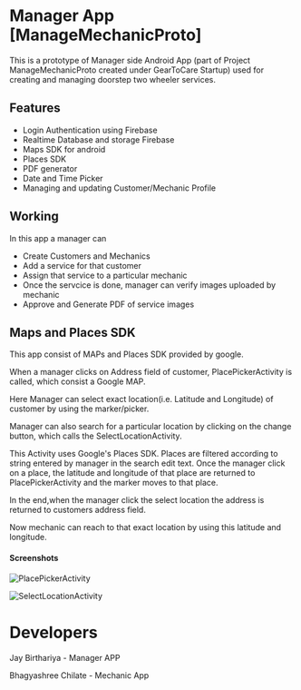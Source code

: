 
# Manager App [ManageMechanicProto]

This is a prototype of Manager side Android App  (part of Project ManageMechanicProto created under GearToCare Startup)
used for creating and managing doorstep two wheeler services.



## Features

- Login Authentication using Firebase
- Realtime Database and storage Firebase
- Maps SDK for android
- Places SDK
- PDF generator
- Date and Time Picker
- Managing and updating Customer/Mechanic Profile



##  Working

In this app a manager can
* Create Customers and Mechanics 
* Add a service for that customer
* Assign that service to a particular mechanic
* Once the servcice is done, manager can verify images uploaded by mechanic
* Approve and Generate PDF of service images
## Maps and Places SDK
This app consist of MAPs and Places SDK provided by google.

When a manager clicks on Address field of customer, PlacePickerActivity is called, which consist a Google MAP. 

Here Manager can select exact location(i.e. Latitude and Longitude) of customer by using the marker/picker.

Manager can also search for a particular location by clicking on the change button, which calls the SelectLocationActivity.

This Activity uses Google's Places SDK. Places are filtered according to string entered by manager in the search edit text.
Once the manager click on a place, the latitude and longitude of that place are returned to PlacePickerActivity
and the marker moves to that place.

In the end,when the manager click the select location the address is returned to customers address field.

Now mechanic can reach to that exact location by using this latitude and longitude.

#### Screenshots

![PlacePickerActivity](https://drive.google.com/uc?id=1HNQW9XMqNYfjEo1TaSqpyAOmLUfL7AQ5)

![SelectLocationActivity](https://drive.google.com/uc?id=12BcEQI7gR9apERxThUKaarhSY0uyd9DM)



# Developers
Jay Birthariya - Manager APP

Bhagyashree Chilate - Mechanic App
